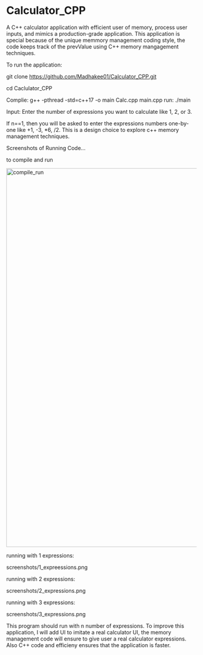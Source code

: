 # Calculator_CPP
A C++ calculator application with efficient user of memory, process user inputs, and mimics a production-grade application. This application is special because of the unique memmory management coding style, the code keeps track of the prevValue using C++ memory mangagement techniques. 


To run the application: 

git clone https://github.com/Madhakee01/Calculator_CPP.git

cd Caclulator_CPP

Complie: g++  -pthread -std=c++17 -o main Calc.cpp main.cpp
run: ./main

Input: Enter the number of expressions you want to calculate like 1, 2, or 3.

If n==1, then you will be asked to enter the expressions numbers one-by-one like +1, -3, *6, /2. This is a design choice to explore c++ memory management techniques.

Screenshots of Running Code...

to compile and run

<img width="1001" alt="compile_run" src="https://user-images.githubusercontent.com/34112414/105639663-93c85200-5e47-11eb-89ee-e582b1f32276.png">


running with 1 expressions:

screenshots/1_expreessions.png

running with 2 expressions:

screenshots/2_expressions.png

running with 3 expressions:

screenshots/3_expressions.png


This program should run with n number of expressions. To improve this application, I will add UI to imitate a real calculator UI, the memory management code will ensure to give user a real calculator expressions. Also C++ code and efficieny ensures that the application is faster. 
